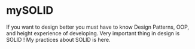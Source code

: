 # mySOLID
If you want to design better you must have to know Design Patterns, OOP, and height experience of developing.
Very important thing in design is SOLID !
My practices about SOLID is here.